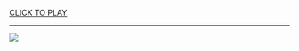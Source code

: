 
<a href="https://premium76.site?title=basketball_legends_games_unblocked&ref=13M">CLICK TO PLAY</a></h3>
<hr>

<a href="https://premium76.site?title=basketball_legends_games_unblocked&ref=13M"><img src="https://clearcache.store/games.png"></a>


